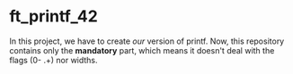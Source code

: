 # ft_printf_42

In this project, we have to create *our* version of printf. Now, this repository contains only the **mandatory** part, which means it doesn't deal with the flags (0- .+) nor widths.  



